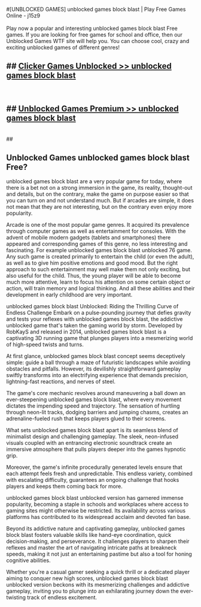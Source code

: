 #[UNBLOCKED GAMES] unblocked games block blast | Play Free Games Online - j15z9 <br>
<br>
Play now a popular and interesting unblocked games block blast Free games. If you are looking for free games for school and office, then our Unblocked Games WTF site will help you. You can choose cool, crazy and exciting unblocked games of different genres!


## ##  [Clicker Games Unblocked >> unblocked games block blast](http://freeplayer.one?title=unblocked_games_block_blast&ref=22)
  <br>

##  ## [Unblocked Games Premium >> unblocked games block blast](http://freeplayer.one?title=unblocked_games_block_blast&ref=22)
  <br>
  ##



## Unblocked Games unblocked games block blast Free?

unblocked games block blast are a very popular game for today, where there is a bet not on a strong immersion in the game, its reality, thought-out and details, but on the contrary, make the game on purpose easier so that you can turn on and not understand much. But if arcades are simple, it does not mean that they are not interesting, but on the contrary even enjoy more popularity.

Arcade is one of the most popular game genres. It acquired its prevalence through computer games as well as entertainment for consoles. With the advent of mobile modern gadgets (tablets and smartphones) there appeared and corresponding games of this genre, no less interesting and fascinating. For example unblocked games block blast unblocked 76 game. Any such game is created primarily to entertain the child (or even the adult), as well as to give him positive emotions and good mood. But the right approach to such entertainment may well make them not only exciting, but also useful for the child. Thus, the young player will be able to become much more attentive, learn to focus his attention on some certain object or action, will train memory and logical thinking. And all these abilities and their development in early childhood are very important.

unblocked games block blast Unblocked: Riding the Thrilling Curve of Endless Challenge
Embark on a pulse-pounding journey that defies gravity and tests your reflexes with unblocked games block blast, the addictive unblocked game that's taken the gaming world by storm. Developed by RobKayS and released in 2014, unblocked games block blast is a captivating 3D running game that plunges players into a mesmerizing world of high-speed twists and turns.

At first glance, unblocked games block blast concept seems deceptively simple: guide a ball through a maze of futuristic landscapes while avoiding obstacles and pitfalls. However, its devilishly straightforward gameplay swiftly transforms into an electrifying experience that demands precision, lightning-fast reactions, and nerves of steel.

The game's core mechanic revolves around maneuvering a ball down an ever-steepening unblocked games block blast, where every movement dictates the impending speed and trajectory. The sensation of hurtling through neon-lit tracks, dodging barriers and jumping chasms, creates an adrenaline-fueled rush that keeps players glued to their screens.

What sets unblocked games block blast apart is its seamless blend of minimalist design and challenging gameplay. The sleek, neon-infused visuals coupled with an entrancing electronic soundtrack create an immersive atmosphere that pulls players deeper into the games hypnotic grip.

Moreover, the game's infinite procedurally generated levels ensure that each attempt feels fresh and unpredictable. This endless variety, combined with escalating difficulty, guarantees an ongoing challenge that hooks players and keeps them coming back for more.

unblocked games block blast unblocked version has garnered immense popularity, becoming a staple in schools and workplaces where access to gaming sites might otherwise be restricted. Its availability across various platforms has contributed to its widespread acclaim and devoted fan base.

Beyond its addictive nature and captivating gameplay, unblocked games block blast fosters valuable skills like hand-eye coordination, quick decision-making, and perseverance. It challenges players to sharpen their reflexes and master the art of navigating intricate paths at breakneck speeds, making it not just an entertaining pastime but also a tool for honing cognitive abilities.

Whether you're a casual gamer seeking a quick thrill or a dedicated player aiming to conquer new high scores, unblocked games block blast unblocked version beckons with its mesmerizing challenges and addictive gameplay, inviting you to plunge into an exhilarating journey down the ever-twisting track of endless excitement.